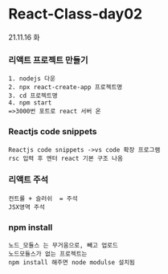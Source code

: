 # React-Class-day02
21.11.16 화 

### 리액트 프로젝트 만들기
```
1. nodejs 다운
2. npx react-create-app 프로젝트명
3. cd 프로젝트명
4. npm start
=>3000번 포트로 react 서버 온
```

### Reactjs code snippets
```
Reactjs code snippets ->vs code 확장 프로그램
rsc 입력 후 엔터 react 기본 구조 나옴
```

### 리액트 주석 
```
컨트롤 + 슬러쉬  = 주석
JSX영역 주석
```

### npm install
```
노드_모듈스 는 무거움으로, 빼고 업로드
노드모듈스가 없는 프로젝트는 
npm install 해주면 node modulse 설치됨
```
